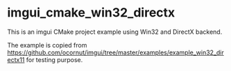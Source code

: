 # imgui_cmake_win32_directx
This is an imgui CMake project example using Win32 and DirectX backend.

The example is copied from https://github.com/ocornut/imgui/tree/master/examples/example_win32_directx11 for testing purpose.